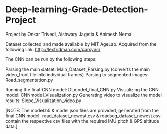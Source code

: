 # Deep-learning-Grade-Detection-Project
Project by Onkar Trivedi, Aishwary Jagetia &amp; Animesh Nema 

Dataset collected and made available by MIT AgeLab. Acquired from the following link: http://lexfridman.com/carsync/

The CNN can be run by the following steps:

Parsing the main datset: Main_Dataset_Parsing.py (converts the main video_front file into individual frames)
Parsing to segmented images: Road_segmentation.py

Running the final CNN model: DLmodel_final_CNN.py
Visualizing the CNN model: CNNmodel_Visualization.py
Generating video to visualize the model results: Slope_Visualization_video.py


[NOTE: The model.h5 & model.json files are provided, generated from the final CNN model. road_dataset_newest.csv & roadseg_dataset_newest.csv contain the respective csv files with the required IMU pitch & GPS altitude data.]
